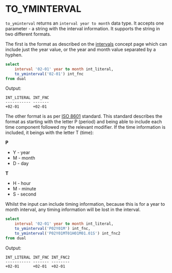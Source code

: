 # TO_YMINTERVAL

`to_yminterval` returns an `interval year to month` data type. It accepts one parameter - a string with the interval information. It supports the string in two different formats.

The first is the format as described on the [intervals](../concepts/INTERVALS.md) concept page which can include just the year value, or the year and month value separated by a hyphen.

```sql
select
    interval '02-01' year to month int_literal,
    to_yminterval('02-01') int_fnc
from dual
```
Output:
```
INT_LITERAL INT_FNC
----------- -------
+02-01      +02-01  

```

The other format is as per [ISO 8601](http://en.wikipedia.org/wiki/ISO_8601) standard. This standard describes the format as starting with the letter P (period) and being able to include each time component followed my the relevant modifier. If the time information is included, it beings with the letter T (time):

**P**
* Y - year
* M - month
* D - day

**T**
* H - hour
* M - minute
* S - second

Whilst the input can include timing information, because this is for a year to month interval, any timing information will be lost in the interval.

```sql
select
    interval '02-01' year to month int_literal,
    to_yminterval('P02Y01M') int_fnc,
    to_yminterval('P02Y01MT01H01M01.01S') int_fnc2
from dual
```
Output:
```
INT_LITERAL INT_FNC INT_FNC2
----------- ------- --------
+02-01      +02-01  +02-01
```
